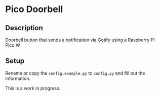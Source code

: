 # Pico Doorbell

## Description

Doorbell button that sends a notification via Gotify using a Raspberry Pi Pico W

## Setup

Rename or copy the `config.example.py` to `config.py` and fill out the information.

This is a work in progress.
